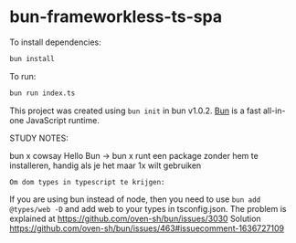 # bun-frameworkless-ts-spa

To install dependencies:

```bash
bun install
```

To run:

```bash
bun run index.ts
```

This project was created using `bun init` in bun v1.0.2. [Bun](https://bun.sh) is a fast all-in-one JavaScript runtime.

STUDY NOTES:

bun x cowsay Hello Bun -> bun x runt een package zonder hem te installeren, handig als je het maar 1x wilt gebruiken

    Om dom types in typescript te krijgen:

If you are using bun instead of node, then you need to use `bun add @types/web -D` and add web to your types in tsconfig.json.
The problem is explained at https://github.com/oven-sh/bun/issues/3030
Solution
https://github.com/oven-sh/bun/issues/463#issuecomment-1636727109
